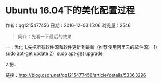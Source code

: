 # Ubuntu 16.04下的美化配置过程
作者：qq1215477456
日期：2016-12-03 15:06
浏览量：2546
> 简介：先看一下最后的效果



一：优化
1.先把所有软件源和软件更新到最新（推荐使用阿里云的软件源）
1）sudo apt-get update 
2）sudo apt-get upgrade


2.把...

 链接：http://blog.csdn.net/qq1215477456/article/details/53363296
